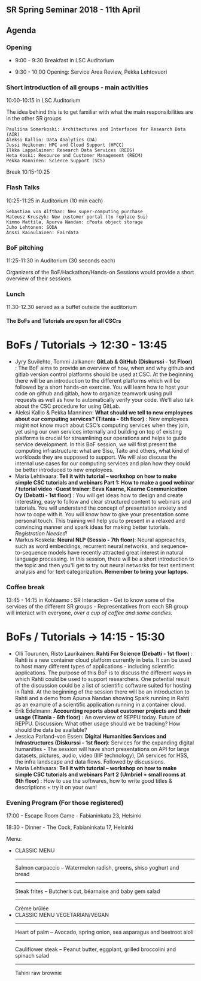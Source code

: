 ## SR Spring Seminar 2018 - 11th April

## Agenda

### Opening
 - 9:00 - 9:30 Breakfast in LSC Auditorium

 - 9:30 - 10:00 Opening: Service Area Review, Pekka Lehtovuori

### Short introduction of all groups - main activities

10:00-10:15 in LSC Auditorium

The idea behind this is to get familiar with what the main responsibilities are in the other SR groups

    Pauliina Somerkoski: Architectures and Interfaces for Research Data (AIR)
    Aleksi Kallio: Data Analytics (DA)
    Jussi Heikonen: HPC and Cloud Support (HPCC)
    Ilkka Lappalainen: Research Data Services (REDS)
    Heta Koski: Resource and Customer Management (RECM)
    Pekka Manninen: Science Support (SCS) 

Break 10:15-10:25

### Flash Talks
10:25-11:25 in Auditorium (10 min each)

    Sebastian von Alfthan: New super-computing purchase
    Mateusz Kruszyk: New customer portal (to replace Sui)
    Kimmo Mattila, Apurva Nandan: cPouta object storage
    Juho Lehtonen: SODA
    Anssi Kainulainen: Fairdata

### BoF pitching

11:25-11:30 in Auditorium (30 seconds each)

Organizers of the BoF/Hackathon/Hands-on Sessions would provide a short overview of their sessions

### Lunch

11.30-12.30 served as a buffet outside the auditorium


#### The BoFs and Tutorials are open for all CSCrs

# BoFs / Tutorials -> 12:30 - 13:45

- Jyry Suvilehto, Tommi Jalkanen: **GitLab & GitHub (Diskurssi - 1st Floor)** : The BoF aims to provide an overview of how, when and why github and gitlab version control platforms should be used at CSC. At the beginning there will be an introduction to the different platforms which will be followed by a short hands-on exercise. You will learn how to host your code on github and gitlab, how to organize teamwork using pull requests as well as how to automatically verify your code. We'll also talk about the CSC procedure for using GitLab.
- Aleksi Kallio & Pekka Manninen: **What should we tell to new employees about our computing services? (Titania - 6th floor)** : New employees might not know much about CSC’s computing services when they join, yet using our own services internally and building on top of existing platforms is crucial for streamlining our operations and helps to guide service development. In this BoF session, we will first present the computing infrastructure: what are Sisu, Taito and others, what kind of workloads they are supposed to support. We will also discuss the internal use cases for our computing services and plan how they could be better introduced to new employees. 
- Maria Lehtivaara: **Tell it with tutorial – workshop on how to make simple CSC tutorials and webinars Part 1: How to make a good webinar / tutorial video -Guest trainer: Eeva Kaarne, Kaarne Communication Oy (Debatti - 1st floor)** : You will get ideas how to design and create interesting, easy to follow and clear structured content to webinars and tutorials. You will understand the concept of presentation anxiety and how to cope with it. You will know how to give your presentation some personal touch. This training will help you to present in a relaxed and convincing manner and spark ideas for making better tutorials. *Registration Needed!* 
- Markus Koskela: **Neural NLP (Sessio - 7th floor)**: Neural approaches, such as word embeddings, recurrent neural networks, and sequence-to-sequence models have recently attracted great interest in natural language processing. In this session, there will be a short introduction to the topic and then you'll get to try out neural networks for text sentiment analysis and for text categorization. **Remember to bring your laptops**.

### Coffee break
13:45 - 14:15 in Kohtaamo : SR Interaction - Get to know some of the services of the different SR groups - Representatives from each SR group will interact with everyone, *over a cup of coffee and some candies.*

# BoFs / Tutorials -> 14:15 - 15:30

- Olli Tourunen, Risto Laurikainen: **Rahti For Science (Debatti - 1st floor)** : Rahti is a new container cloud platform currently in beta. It can be used to host many different types of applications - including scientific applications. The purpose of this BoF is to discuss the different ways in which Rahti could be used to support researchers. One potential result of the discussion could be a list of scientific software suited for hosting in Rahti. At the beginning of the session there will be an introduction to Rahti and a demo from Apurva Nandan showing Spark running in Rahti as an example of a scientific application running in a container cloud.
- Erik Edelmann: **Accounting reports about customer projects and their usage (Titania - 6th floor)** : An overview of REPPU today. Future of REPPU. Discussion: What other usage should we be tracking? How should the data be available? 
- Jessica Parland-von Essen: **Digital Humanities Services and Infrastructures (Diskurssi - 1st floor)**: Services for the expanding digital humanities - The session will have short presentations on API for large datasets, pictures, audio, video (IIIF technology), DA services for HSS, the infra landscape and data flows. Followed by discussions. 
- Maria Lehtivaara: **Tell it with tutorial – workshop on how to make simple CSC tutorials and webinars Part 2 (Umbriel + small rooms at 6th floor)** : How to use the softwares, how to write good titles & descriptions + try it on your own! 

### Evening Program (For those registered)
17:00 - Escape Room Game - Fabianinkatu 23, Helsinki

18:30 - Dinner - The Cock, Fabianinkatu 17, Helsinki

Menu:
 - CLASSIC MENU
   - - -
   Salmon carpaccio – Watermelon radish, greens, shiso yoghurt and bread
   - - -
   Steak frites – Butcher’s cut, béarnaise and baby gem salad
   - - -
   Crème brûlée
 - CLASSIC MENU VEGETARIAN/VEGAN
   - - -
   Heart of palm – Avocado, spring onion, sea asparagus and beetroot aioli
   - - -
   Cauliflower steak –  Peanut butter, eggplant, grilled broccolini and spinach salad
   - - -
   Tahini raw brownie
